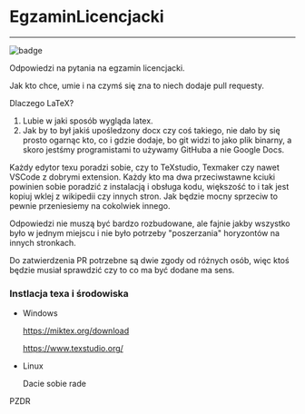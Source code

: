 # EgzaminLicencjacki

--------------------

![badge](https://img.shields.io/endpoint?url=https://gist.githubusercontent.com/s-tyda/efabb9bc6b21491d82e48e6eccd373a5/raw/metacov.json)

Odpowiedzi na pytania na egzamin licencjacki. 

Jak kto chce, umie i na czymś się zna to niech dodaje pull requesty.

Dlaczego LaTeX?
1. Lubie w jaki sposób wygląda latex.
2. Jak by to był jakiś upośledzony docx czy coś takiego, nie dało by się prosto ogarnąc kto, co i gdzie dodaje, bo git widzi to jako plik binarny, a skoro jestśmy programistami to używamy GitHuba a nie Google Docs.

Każdy edytor texu poradzi sobie, czy to TeXstudio, Texmaker czy nawet VSCode z dobrymi extension. Każdy kto ma dwa przeciwstawne kciuki powinien sobie poradzić z instalacją i obsługa kodu, większość to i tak jest kopiuj wklej z wikipedii czy innych stron. Jak będzie mocny sprzeciw to pewnie przeniesiemy na cokolwiek innego. 

Odpowiedzi nie muszą być bardzo rozbudowane, ale fajnie jakby wszystko było w jednym miejscu i nie było potrzeby "poszerzania" horyzontów na innych stronkach.

Do zatwierdzenia PR potrzebne są dwie zgody od różnych osób, więc ktoś będzie musiał sprawdzić czy to co ma być dodane ma sens. 

### Instlacja texa i środowiska
- Windows

  https://miktex.org/download

  https://www.texstudio.org/
 
 - Linux
 
   Dacie sobie rade

PZDR
